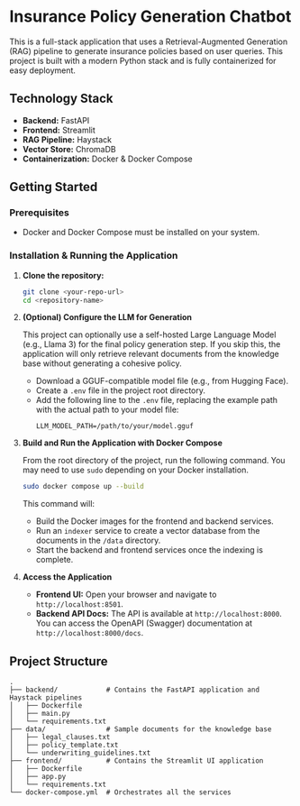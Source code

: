# Insurance Policy Generation Chatbot

This is a full-stack application that uses a Retrieval-Augmented Generation (RAG) pipeline to generate insurance policies based on user queries. This project is built with a modern Python stack and is fully containerized for easy deployment.

## Technology Stack

-   **Backend:** FastAPI
-   **Frontend:** Streamlit
-   **RAG Pipeline:** Haystack
-   **Vector Store:** ChromaDB
-   **Containerization:** Docker & Docker Compose

## Getting Started

### Prerequisites

-   Docker and Docker Compose must be installed on your system.

### Installation & Running the Application

1.  **Clone the repository:**
    ```bash
    git clone <your-repo-url>
    cd <repository-name>
    ```

2.  **(Optional) Configure the LLM for Generation**

    This project can optionally use a self-hosted Large Language Model (e.g., Llama 3) for the final policy generation step. If you skip this, the application will only retrieve relevant documents from the knowledge base without generating a cohesive policy.

    -   Download a GGUF-compatible model file (e.g., from Hugging Face).
    -   Create a `.env` file in the project root directory.
    -   Add the following line to the `.env` file, replacing the example path with the actual path to your model file:
        ```env
        LLM_MODEL_PATH=/path/to/your/model.gguf
        ```

3.  **Build and Run the Application with Docker Compose**

    From the root directory of the project, run the following command. You may need to use `sudo` depending on your Docker installation.

    ```bash
    sudo docker compose up --build
    ```

    This command will:
    -   Build the Docker images for the frontend and backend services.
    -   Run an `indexer` service to create a vector database from the documents in the `/data` directory.
    -   Start the backend and frontend services once the indexing is complete.

4.  **Access the Application**
    -   **Frontend UI:** Open your browser and navigate to `http://localhost:8501`.
    -   **Backend API Docs:** The API is available at `http://localhost:8000`. You can access the OpenAPI (Swagger) documentation at `http://localhost:8000/docs`.

## Project Structure

```
.
├── backend/            # Contains the FastAPI application and Haystack pipelines
│   ├── Dockerfile
│   ├── main.py
│   └── requirements.txt
├── data/               # Sample documents for the knowledge base
│   ├── legal_clauses.txt
│   ├── policy_template.txt
│   └── underwriting_guidelines.txt
├── frontend/           # Contains the Streamlit UI application
│   ├── Dockerfile
│   ├── app.py
│   └── requirements.txt
└── docker-compose.yml  # Orchestrates all the services
```

